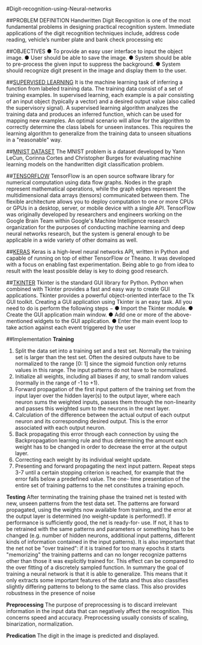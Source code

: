 #Digit-recognition-using-Neural-networks

##PROBLEM DEFINITION
Handwritten Digit Recognition is one of the most fundamental problems in designing practical
recognition system. Immediate applications of the digit recognition techniques include, address
code reading, vehicle’s number plate and bank check processing etc

##OBJECTIVES
● To provide an easy user interface to input the object image.
● User should be able to save the image.
● System should be able to pre-process the given input to suppress the background.
● System should recognize digit present in the image and display them to the user.

##[SUPERVISED LEARNING](https://www.mathworks.com/discovery/supervised-learning.html)
It is the machine learning task of inferring a function from labeled training data. The training
data consist of a set of training examples. In supervised learning, each example is
a pair consisting of an input object (typically a vector) and a desired output value (also called
the supervisory signal). A supervised learning algorithm analyzes the training data and produces
an inferred function, which can be used for mapping new examples. An optimal scenario will
allow for the algorithm to correctly determine the class labels for unseen instances. This requires
the learning algorithm to generalize from the training data to unseen situations in a "reasonable"
way.

##[MNIST DATASET](http://yann.lecun.com/exdb/mnist/)
The MNIST problem is a dataset developed by Yann LeCun, Corinna Cortes and Christopher
Burges for evaluating machine learning models on the handwritten digit classification problem.

##[TENSORFLOW](https://www.tensorflow.org/)
TensorFlow is an open source software library for numerical computation using data flow
graphs. Nodes in the graph represent mathematical operations, while the graph edges represent
the multidimensional data arrays (tensors) communicated between them. The flexible
architecture allows you to deploy computation to one or more CPUs or GPUs in a desktop,
server, or mobile device with a single API. TensorFlow was originally developed by researchers
and engineers working on the Google Brain Team within Google's Machine Intelligence
research organization for the purposes of conducting machine learning and deep neural networks
research, but the system is general enough to be applicable in a wide variety of other domains as
well.

##[KERAS](https://keras.io/)
Keras is a high-level neural networks API, written in Python and capable of running on top of
either TensorFlow or Theano. It was developed with a focus on enabling fast experimentation. 
Being able to go from idea to result with the least possible delay is key to doing
good research.

##[TKINTER](https://docs.python.org/3/library/tkinter.html) 
Tkinter is the standard GUI library for Python. Python when combined with Tkinter provides a
fast and easy way to create GUI applications. Tkinter provides a powerful object-oriented
interface to the Tk GUI toolkit.
Creating a GUI application using Tkinter is an easy task. All you need to do is perform the
following steps −
● Import the Tkinter module.
● Create the GUI application main window.
● Add one or more of the above-mentioned widgets to the GUI application.
● Enter the main event loop to take action against each event triggered by the user

##Implementation
**Training**
1. Split the data set into a training set and a test set. Normally the training set is larger than the
test set. Often the desired outputs have to be normalized to the range [0: 1] since the sigmoid
function only returns values in this range. The input patterns do not have to be normalized.
2. Initialize all weights, including all biases if any, to small random values (normally in the range
of -1 to +1).
3. Forward propagation of the first input pattern of the training set from the input layer over the
hidden layer(s) to the output layer, where each neuron sums the weighted inputs, passes them
through the non-linearity and passes this weighted sum to the neurons in the next layer.
4. Calculation of the difference between the actual output of each output neuron and its
corresponding desired output. This is the error associated with each output neuron.
5. Back propagating this error through each connection by using the Backpropagation learning
rule and thus determining the amount each weight has to be changed in order to decrease the
error at the output layer.
6. Correcting each weight by its individual weight update.
7. Presenting and forward propagating the next input pattern. Repeat steps 3-7 until a certain
stopping criterion is reached, for example that the error falls below a predefined value. The one-
time presentation of the entire set of training patterns to the net constitutes a training epoch.

**Testing**
After terminating the training phase the trained net is tested with new, unseen patterns from the
test data set. The patterns are forward propagated, using the weights now available from training,
and the error at the output layer is determined (no weight-update is performed!). If performance
is sufficiently good, the net is ready-for- use. If not, it has to be retrained with the same patterns
and parameters or something has to be changed (e.g. number of hidden neurons, additional input
patterns, different kinds of information contained in the input patterns). It is also important that
the net not be "over trained": if it is trained for too many epochs it starts "memorizing" the
training patterns and can no longer recognize patterns other than those it was explicitly trained
for. This effect can be compared to the over fitting of a discretely sampled function. In summary
the goal of training a neural network is that it is able to generalize. This means that it only
extracts some important features of the data and thus also classifies slightly differing patterns to
belong to the same class. This also provides robustness in the presence of noise

**Preprocessing**
The purpose of preprocessing is to discard irrelevant information in the input data that can
negatively affect the recognition. This concerns speed and accuracy. Preprocessing usually
consists of scaling, binarization, normalization.

**Predication**
The digit in the image is predicted and displayed.




